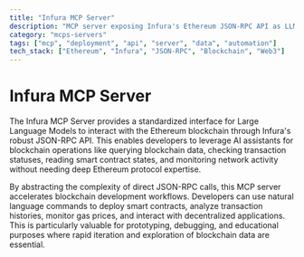 ```yaml
---
title: "Infura MCP Server"
description: "MCP server exposing Infura's Ethereum JSON-RPC API as LLM tools for blockchain development and interaction."
category: "mcps-servers"
tags: ["mcp", "deployment", "api", "server", "data", "automation"]
tech_stack: ["Ethereum", "Infura", "JSON-RPC", "Blockchain", "Web3"]
---
```


# Infura MCP Server

The Infura MCP Server provides a standardized interface for Large Language Models to interact with the Ethereum blockchain through Infura's robust JSON-RPC API. This enables developers to leverage AI assistants for blockchain operations like querying blockchain data, checking transaction statuses, reading smart contract states, and monitoring network activity without needing deep Ethereum protocol expertise.

By abstracting the complexity of direct JSON-RPC calls, this MCP server accelerates blockchain development workflows. Developers can use natural language commands to deploy smart contracts, analyze transaction histories, monitor gas prices, and interact with decentralized applications. This is particularly valuable for prototyping, debugging, and educational purposes where rapid iteration and exploration of blockchain data are essential.

